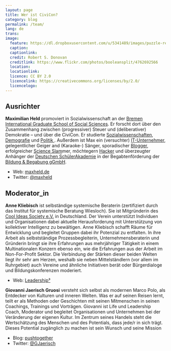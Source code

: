 ```yaml
---
layout: page
title: Wer ist CiviCon?
category: blog
permalink: /team/
lang: de
trans:
image:
  feature: https://dl.dropboxusercontent.com/u/5341489/images/puzzle-red_crop.jpg
  caption:
  captionlink:
  credit: Robert S. Donovan
  creditlink: https://www.flickr.com/photos/booleansplit/4762692566  
  location:
  locationlink:
  licence: CC BY 2.0
  licencelink: https://creativecommons.org/licenses/by/2.0/
  licencelogo:
---
```


## Ausrichter

**Maximilian Held** promoviert in Sozialwissenschaft an der [Bremen International Graduate School of Social Sciences](http://www.bigsss-bremen.de/).
Er forscht dort über den Zusammenhang zwischen (progressiver) Steuer und (deliberativer) Demokratie – und über die CiviCon.
Er studierte [Sozialwissenschaften](http://www.jacobs-university.de/iss/), [Demografie](http://www.demography.uci.edu/ma_program.html) und [Politik ](http://www.hertie-school.org/home.php?nav_id=1980).
Außerdem ist Max ein (versuchter) [IT-Unternehmer](http://www.collaboran.de/), gelegentlicher Geiger and (Karaoke-) Sänger, sporadischer [Blogger](http://www.maxheld.de/), erfolgreicher [Science Slam](http://www.scienceslam.de/)mer, möchtegern [Hacker](http://github.com/maxheld83/) und überzeugter Anhänger der [Deutschen SchülerAkademie](http://www.deutsche-schuelerakademie.de) in der Begabtenförderung der [Bildung & Begabung gGmbH](http://www.bildung-und-begabung.de/).

- Web: [maxheld.de](http://www.maxheld.de)
- Twitter: [@maxheld](http://twitter.com/maxheld)


## Moderator_in

**Anne Kliebisch** ist selbständige systemische Beraterin (zertifiziert durch das Institut für systemische Beratung Wiesloch).
Sie ist Mitgründerin des [Cool Ideas Society e.V.](www.coolideassociety.de) in Deutschland. Der Verein unterstützt Individuen und Organisationen dabei aktuelle Herausforderung mit Unterstützung von kollektiver Intelligenz zu bewältigen.
Anne Kliebisch schafft Räume für Entwicklung und begleitet Gruppen dabei ihr Potenzial zu entfalten. In ihre Arbeit als selbstständige Prozessbegleiterin, Unternehmensberaterin und Gründerin bringt sie ihre Erfahrungen aus mehrjähriger Tätigkeit in einem Multinationalen Konzern ebenso ein, wie die Erfahrungen aus der Arbeit im Non-For-Profit Sektor. Die Verbindung der Stärken dieser beiden Welten liegt ihr sehr am Herzen, weshalb sie neben Mittelständlern (vor allem im Ruhrgebiet) auch Vereine und ähnliche Initiativen berät oder Bürgerdialoge und Bildungskonferenzen moderiert.

- Web: [Leadership³](http://www.leadershiphoch3.de)


**Giovanni Jaerisch Gruosi** versteht sich selbst als modernen Marco Polo, als Entdecker von Kulturen und inneren Welten.
Was er auf seinen Reisen lernt, teilt er als Methoden oder Geschichten mit seinen Mitmenschen in seinen Coachings, Trainings und Vorträgen.
Giovanni ist Life und Leadership Coach, Moderator und begleitet Organisationen und Unternehmen bei der Veränderung der eigenen Kultur.
Im Zentrum seines Handels steht die Wertschätzung des Menschen und des Potentials, dass jede/r in sich trägt.
Dieses Potential zugänglich zu machen ist sein Wunsch und seine Mission

- Blog: [pushtogether](http://pushtogether.wordpress.com)
- Twitter: [@GJaerisch](http://twitter.com/GJaerisch)

